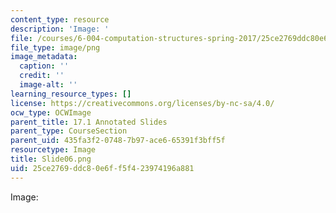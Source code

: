 ```yaml
---
content_type: resource
description: 'Image: '
file: /courses/6-004-computation-structures-spring-2017/25ce2769ddc80e6ff5f423974196a881_Slide06.png
file_type: image/png
image_metadata:
  caption: ''
  credit: ''
  image-alt: ''
learning_resource_types: []
license: https://creativecommons.org/licenses/by-nc-sa/4.0/
ocw_type: OCWImage
parent_title: 17.1 Annotated Slides
parent_type: CourseSection
parent_uid: 435fa3f2-0748-7b97-ace6-65391f3bff5f
resourcetype: Image
title: Slide06.png
uid: 25ce2769-ddc8-0e6f-f5f4-23974196a881
---
```

Image: 